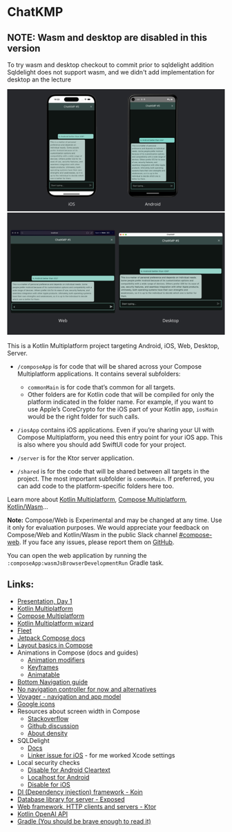 # ChatKMP

## NOTE: Wasm and desktop are disabled in this version
To try wasm and desktop checkout to commit prior to sqldelight addition
Sqldelight does not support wasm, and we didn't add implementation for desktop an the lecture

![mobile](/.github/images/mobile_screenshot.png)
![desktop+web](/.github/images/desktop_web_screenshot.png)

This is a Kotlin Multiplatform project targeting Android, iOS, Web, Desktop, Server.

* `/composeApp` is for code that will be shared across your Compose Multiplatform applications.
  It contains several subfolders:
  - `commonMain` is for code that’s common for all targets.
  - Other folders are for Kotlin code that will be compiled for only the platform indicated in the folder name.
    For example, if you want to use Apple’s CoreCrypto for the iOS part of your Kotlin app,
    `iosMain` would be the right folder for such calls.

* `/iosApp` contains iOS applications. Even if you’re sharing your UI with Compose Multiplatform, 
  you need this entry point for your iOS app. This is also where you should add SwiftUI code for your project.

* `/server` is for the Ktor server application.

* `/shared` is for the code that will be shared between all targets in the project.
  The most important subfolder is `commonMain`. If preferred, you can add code to the platform-specific folders here too.


Learn more about [Kotlin Multiplatform](https://www.jetbrains.com/help/kotlin-multiplatform-dev/get-started.html),
[Compose Multiplatform](https://github.com/JetBrains/compose-multiplatform/#compose-multiplatform),
[Kotlin/Wasm](https://kotl.in/wasm/)…

**Note:** Compose/Web is Experimental and may be changed at any time. Use it only for evaluation purposes.
We would appreciate your feedback on Compose/Web and Kotlin/Wasm in the public Slack channel [#compose-web](https://slack-chats.kotlinlang.org/c/compose-web).
If you face any issues, please report them on [GitHub](https://github.com/JetBrains/compose-multiplatform/issues).

You can open the web application by running the `:composeApp:wasmJsBrowserDevelopmentRun` Gradle task.

## Links:
- [Presentation, Day 1](.github/ChatKMP,%20ICL%20Lectures%201.pdf)
- [Kotlin Multiplatform](https://www.jetbrains.com/kotlin-multiplatform/)
- [Compose Multiplatform](https://www.jetbrains.com/lp/compose-multiplatform/)
- [Kotlin Multiplatform wizard](https://kmp.jetbrains.com/)
- [Fleet](https://www.jetbrains.com/fleet/)
- [Jetpack Compose docs](https://developer.android.com/jetpack/compose/)
- [Layout basics in Compose](https://developer.android.com/jetpack/compose/layouts/basics)
- Animations in Compose (docs and guides)
  - [Animation modifiers](https://developer.android.com/jetpack/compose/animation/composables-modifiers#animation-modifiers)
  - [Keyframes](https://proandroiddev.com/animate-with-jetpack-compose-animate-as-state-and-animation-specs-ffc708bb45f8)
  - [Animatable](https://stackoverflow.com/questions/74903014/how-to-start-and-stop-animation-in-jetpack-compose)
- [Bottom Navigation guide](https://proandroiddev.com/implement-bottom-bar-navigation-in-jetpack-compose-b530b1cd9ee2)
- [No navigation controller for now and alternatives](https://www.jetbrains.com/help/kotlin-multiplatform-dev/compose-navigation-routing.html)
- [Voyager - navigation and app model](https://voyager.adriel.cafe/)
- [Google icons](https://fonts.google.com/icons)
- Resources about screen width in Compose
  - [Stackoverflow](https://stackoverflow.com/questions/68919900/screen-width-and-height-in-jetpack-compose)
  - [Github discussion](https://github.com/JetBrains/compose-multiplatform/discussions/3225)
  - [About density](https://medium.com/@android-world/jetpack-compose-localdensity-pixel-dp-d679370ccf05)
- SQLDelight
  - [Docs](https://cashapp.github.io/sqldelight/2.0.0/multiplatform_sqlite/)
  - [Linker issue for iOS](https://github.com/cashapp/sqldelight/issues/1442) - for me worked Xcode settings
- Local security checks
  - [Disable for Android Cleartext](https://stackoverflow.com/questions/45940861/android-8-cleartext-http-traffic-not-permitted)
  - [Localhost for Android](https://stackoverflow.com/questions/5806220/how-to-connect-to-my-http-localhost-web-server-from-android-emulator)
  - [Disable for iOS](https://stackoverflow.com/questions/6077888/how-do-i-access-the-host-machine-itself-from-the-iphone-simulator)
- [DI (Dependency injection) framework - Koin](https://insert-koin.io/)
- [Database library for server - Exposed](https://github.com/JetBrains/Exposed)
- [Web framework, HTTP clients and servers - Ktor](https://ktor.io/)
- [Kotlin OpenAI API](https://github.com/aallam/openai-kotlin)
- [Gradle (You should be brave enough to read it)](https://docs.gradle.org/current/userguide/userguide.html)